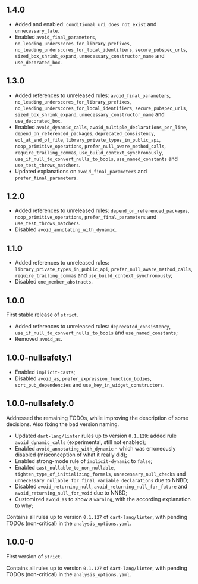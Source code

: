 ## 1.4.0

- Added and enabled: `conditional_uri_does_not_exist` and `unnecessary_late`.
- Enabled `avoid_final_parameters`, `no_leading_underscores_for_library_prefixes`,
`no_leading_underscores_for_local_identifiers`, `secure_pubspec_urls`, `sized_box_shrink_expand`,
`unnecessary_constructor_name` and `use_decorated_box`.

## 1.3.0

- Added references to unreleased rules: `avoid_final_parameters`, `no_leading_underscores_for_library_prefixes`,
`no_leading_underscores_for_local_identifiers`, `secure_pubspec_urls`, `sized_box_shrink_expand`,
`unnecessary_constructor_name` and `use_decorated_box`.
- Enabled `avoid_dynamic_calls`, `avoid_multiple_declarations_per_line`, `depend_on_referenced_packages`,
`deprecated_consistency`, `eol_at_end_of_file`, `library_private_types_in_public_api`, `noop_primitive_operations`,
`prefer_null_aware_method_calls`, `require_trailing_commas`, `use_build_context_synchronously`,
`use_if_null_to_convert_nulls_to_bools`, `use_named_constants` and `use_test_throws_matchers`.
- Updated explanations on `avoid_final_parameters` and `prefer_final_parameters`.

## 1.2.0

- Added references to unreleased rules: `depend_on_referenced_packages`, `noop_primitive_operations`,
`prefer_final_parameters` and `use_test_throws_matchers`.
- Disabled `avoid_annotating_with_dynamic`.

## 1.1.0

- Added references to unreleased rules: `library_private_types_in_public_api`, `prefer_null_aware_method_calls`, 
`require_trailing_commas` and `use_build_context_synchronously`;
- Disabled `one_member_abstracts`.

## 1.0.0

First stable release of `strict`.

- Added references to unreleased rules: `deprecated_consistency`, `use_if_null_to_convert_nulls_to_bools` and
`use_named_constants`;
- Removed `avoid_as`.

## 1.0.0-nullsafety.1
- Enabled `implicit-casts`;
- Disabled `avoid_as`, `prefer_expression_function_bodies`, `sort_pub_dependencies` and
`use_key_in_widget_constructors`.

## 1.0.0-nullsafety.0

Addressed the remaining TODOs, while improving the description of some decisions. Also fixing the bad version naming.

- Updated `dart-lang/linter` rules up to version `0.1.129`: added rule `avoid_dynamic_calls` (experimental, still not
enabled);
- Enabled `avoid_annotating_with_dynamic` - which was erroneously disabled (misconception of what it really did);
- Enabled strong-mode rule of `implicit-dynamic` to `false`;
- Enabled `cast_nullable_to_non_nullable`, `tighten_type_of_initializing_formals`, `unnecessary_null_checks` and 
`unnecessary_nullable_for_final_variable_declarations` due to NNBD;
- Disabled `avoid_returning_null`, `avoid_returning_null_for_future` and `avoid_returning_null_for_void` due to NNBD;
- Customized `avoid_as` to show a `warning`, with the according explanation to why;

Contains all rules up to version `0.1.127` of `dart-lang/linter`, with pending TODOs (non-critical) in the
`analysis_options.yaml`.

## 1.0.0-0

First version of `strict`.

Contains all rules up to version `0.1.127` of `dart-lang/linter`, with pending TODOs (non-critical) in the
`analysis_options.yaml`.